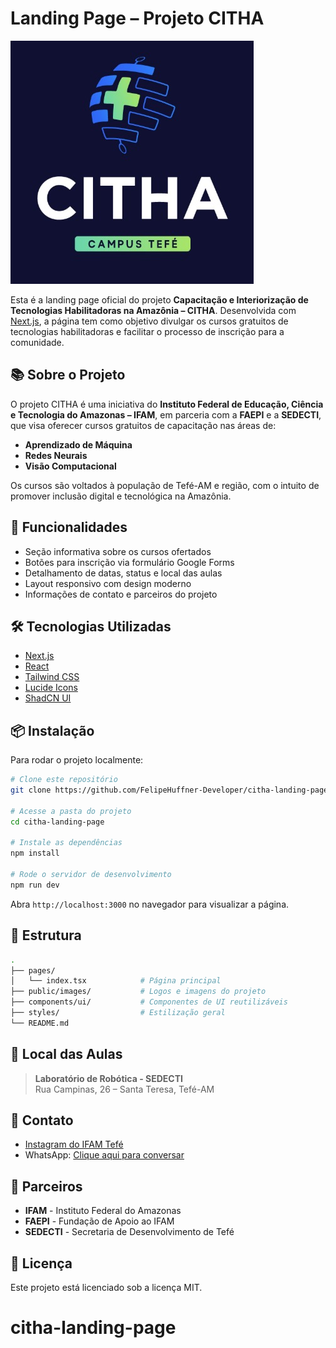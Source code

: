 
# Landing Page – Projeto CITHA

![CITHA Logo](public/images/citha-logo.jpeg)

Esta é a landing page oficial do projeto **Capacitação e Interiorização de Tecnologias Habilitadoras na Amazônia – CITHA**. Desenvolvida com [Next.js](https://nextjs.org/), a página tem como objetivo divulgar os cursos gratuitos de tecnologias habilitadoras e facilitar o processo de inscrição para a comunidade.

## 📚 Sobre o Projeto

O projeto CITHA é uma iniciativa do **Instituto Federal de Educação, Ciência e Tecnologia do Amazonas – IFAM**, em parceria com a **FAEPI** e a **SEDECTI**, que visa oferecer cursos gratuitos de capacitação nas áreas de:

- **Aprendizado de Máquina**
- **Redes Neurais**
- **Visão Computacional**

Os cursos são voltados à população de Tefé-AM e região, com o intuito de promover inclusão digital e tecnológica na Amazônia.

## 🚀 Funcionalidades

- Seção informativa sobre os cursos ofertados
- Botões para inscrição via formulário Google Forms
- Detalhamento de datas, status e local das aulas
- Layout responsivo com design moderno
- Informações de contato e parceiros do projeto

## 🛠️ Tecnologias Utilizadas

- [Next.js](https://nextjs.org/)
- [React](https://react.dev/)
- [Tailwind CSS](https://tailwindcss.com/)
- [Lucide Icons](https://lucide.dev/)
- [ShadCN UI](https://ui.shadcn.com/)

## 📦 Instalação

Para rodar o projeto localmente:

```bash
# Clone este repositório
git clone https://github.com/FelipeHuffner-Developer/citha-landing-page.git

# Acesse a pasta do projeto
cd citha-landing-page

# Instale as dependências
npm install

# Rode o servidor de desenvolvimento
npm run dev
```

Abra `http://localhost:3000` no navegador para visualizar a página.

## 📁 Estrutura

```bash
.
├── pages/
│   └── index.tsx            # Página principal
├── public/images/           # Logos e imagens do projeto
├── components/ui/           # Componentes de UI reutilizáveis
├── styles/                  # Estilização geral
└── README.md
```

## 📍 Local das Aulas

> **Laboratório de Robótica - SEDECTI**  
> Rua Campinas, 26 – Santa Teresa, Tefé-AM

## 📱 Contato

- [Instagram do IFAM Tefé](https://www.instagram.com/ifamcampustefe/)
- WhatsApp: [Clique aqui para conversar](https://wa.me/5597981283734)

## 🤝 Parceiros

- **IFAM** - Instituto Federal do Amazonas  
- **FAEPI** - Fundação de Apoio ao IFAM  
- **SEDECTI** - Secretaria de Desenvolvimento de Tefé

## 📄 Licença

Este projeto está licenciado sob a licença MIT.
# citha-landing-page
